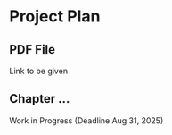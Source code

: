 # Project Plan

## PDF File
Link to be given

## Chapter ...

Work in Progress (Deadline Aug 31, 2025)
